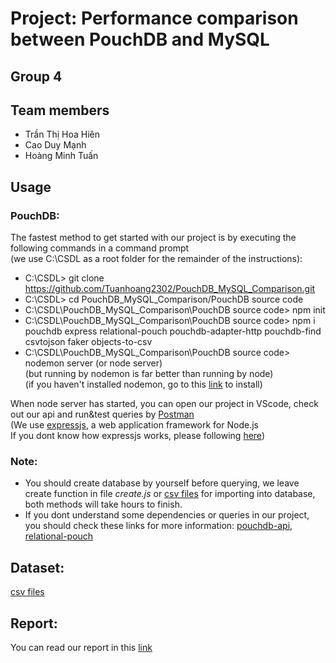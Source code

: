 # Project: Performance comparison between PouchDB and MySQL

## Group 4

## Team members ##
   * Trần Thị Hoa Hiên
   * Cao Duy Mạnh
   * Hoàng Minh Tuấn

## Usage
  ### PouchDB:
  The fastest method to get started with our project is by executing the following commands in a command prompt<br/>
  (we use C:\CSDL as a root folder for the remainder of the instructions):
  * C:\CSDL> git clone https://github.com/Tuanhoang2302/PouchDB_MySQL_Comparison.git
  * C:\CSDL> cd PouchDB_MySQL_Comparison/PouchDB source code
  * C:\CSDL\PouchDB_MySQL_Comparison\PouchDB source code> npm init
  * C:\CSDL\PouchDB_MySQL_Comparison\PouchDB source code> npm i pouchdb express relational-pouch pouchdb-adapter-http pouchdb-find csvtojson faker objects-to-csv
  * C:\CSDL\PouchDB_MySQL_Comparison\PouchDB source code> nodemon server (or node server) <br/>
  (but running by nodemon is far better than running by node) <br /> 
  (if you haven't installed nodemon, go to this [link](https://www.npmjs.com/package/nodemon) to install) <br />
  
  When node server has started, you can open our project in VScode, check out our api and run&test queries by [Postman](https://www.postman.com/) <br />
  (We use [expressjs](https://www.npmjs.com/package/express), a web application framework for Node.js <br/>
  If you dont know how expressjs works, please following [here](https://expressjs.com/))
  
  ### Note:
  * You should create database by yourself before querying, we leave create function in file *create.js* or [csv files](https://drive.google.com/file/d/1PZhsKg8iAcoWBituBLhDqq5ZpXZgAV7q/view?usp=sharing) for importing into database, both methods will take hours to finish. 
  * If you dont understand some dependencies or queries in our project, you should check these links for more information: [pouchdb-api](https://pouchdb.com/api.html), [relational-pouch](https://github.com/pouchdb-community/relational-pouch)
  
## Dataset:
  [csv files](https://drive.google.com/file/d/1PZhsKg8iAcoWBituBLhDqq5ZpXZgAV7q/view?usp=sharing)
  
## Report: 
  You can read our report in this [link](https://drive.google.com/file/d/1jsYQ7qETqGE97f0mC_pViC2_J_PHwZj4/view)
